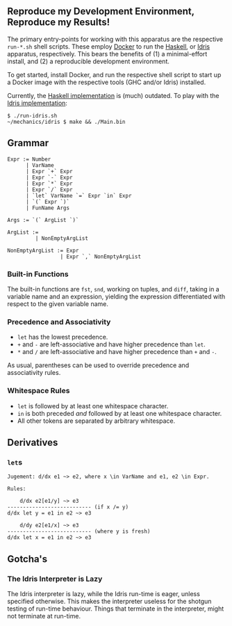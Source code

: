 ## Reproduce my Development Environment, Reproduce my Results!

The primary entry-points for working with this apparatus are the respective
`run-*.sh` shell scripts. These employ [Docker](https://www.docker.com) to run
the [Haskell](run-haskell.sh), or [Idris](run-idris.sh) apparatus,
respectively.  This bears the benefits of (1) a minimal-effort install, and (2)
a reproducible development environment.

To get started, install Docker, and run the respective shell script to start up
a Docker image with the respective tools (GHC and/or Idris) installed.

Currently, the [Haskell implementation](haskell) is (much) outdated. To play
with the [Idris implementation](idris):

```
$ ./run-idris.sh
~/mechanics/idris $ make && ./Main.bin
```

## Grammar

```
Expr := Number
      | VarName
      | Expr `+` Expr
      | Expr `-` Expr
      | Expr `*` Expr
      | Expr `/` Expr
      | `let` VarName `=` Expr `in` Expr
      | `(` Expr `)`
      | FunName Args

Args := `(` ArgList `)`

ArgList :=
         | NonEmptyArgList

NonEmptyArgList := Expr
                 | Expr `,` NonEmptyArgList
```

### Built-in Functions

The built-in functions are `fst`, `snd`, working on tuples, and `diff`, taking
in a variable name and an expression, yielding the expression differentiated
with respect to the given variable name.

### Precedence and Associativity

* `let` has the lowest precedence.
* `+` and `-` are left-associative and have higher precedence than `let`.
* `*` and `/` are left-associative and have higher precedence than `+` and `-`.

As usual, parentheses can be used to override precedence and associativity
rules.

### Whitespace Rules

* `let` is followed by at least one whitespace character.
* `in` is both preceded _and_ followed by at least one whitespace character.
* All other tokens are separated by arbitrary whitespace.

## Derivatives

### `let`s

```
Jugement: d/dx e1 ~> e2, where x \in VarName and e1, e2 \in Expr.

Rules:

    d/dx e2[e1/y] ~> e3
--------------------------- (if x /= y)
d/dx let y = e1 in e2 ~> e3

    d/dy e2[e1/x] ~> e3
--------------------------- (where y is fresh)
d/dx let x = e1 in e2 ~> e3

```

## Gotcha's

### The Idris Interpreter is Lazy

The Idris interpreter is lazy, while the Idris run-time is eager, unless
specified otherwise. This makes the interpreter useless for the shotgun testing
of run-time behaviour. Things that terminate in the interpreter, might not
terminate at run-time.
